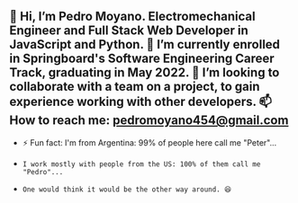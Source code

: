
👋 Hi, I’m Pedro Moyano. Electromechanical Engineer and Full Stack Web Developer in JavaScript and Python.
🌱 I’m currently enrolled in Springboard's Software Engineering Career Track, graduating in May 2022.
💞️ I’m looking to collaborate with a team on a project, to gain experience working with other developers.
📫 How to reach me: pedromoyano454@gmail.com
- 
- ⚡ Fun fact: I'm from Argentina: 99% of people here call me "Peter"... 
-     I work mostly with people from the US: 100% of them call me "Pedro"...
-     One would think it would be the other way around. 😆
